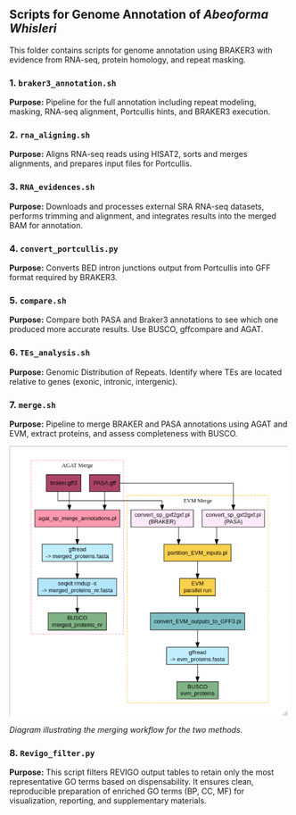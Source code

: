 ## Scripts for Genome Annotation of *Abeoforma Whisleri*

This folder contains scripts for genome annotation using BRAKER3 with evidence from RNA-seq, protein homology, and repeat masking.

### 1. `braker3_annotation.sh`
**Purpose:** Pipeline for the full annotation including repeat modeling, masking, RNA-seq alignment, Portcullis hints, and BRAKER3 execution.

### 2. `rna_aligning.sh`
**Purpose:** Aligns RNA-seq reads using HISAT2, sorts and merges alignments, and prepares input files for Portcullis.

### 3. `RNA_evidences.sh`
**Purpose:** Downloads and processes external SRA RNA-seq datasets, performs trimming and alignment, and integrates results into the merged BAM for annotation.

### 4. `convert_portcullis.py`
**Purpose:** Converts BED intron junctions output from Portcullis into GFF format required by BRAKER3.

### 5. `compare.sh`
**Purpose:** Compare both PASA and Braker3 annotations to see which one produced more accurate results. Use BUSCO, gffcompare and AGAT.

### 6. `TEs_analysis.sh`
**Purpose:** Genomic Distribution of Repeats. Identify where TEs are located relative to genes (exonic, intronic, intergenic).

### 7. `merge.sh`
**Purpose:** Pipeline to merge BRAKER and PASA annotations using AGAT and EVM, extract proteins, and assess completeness with BUSCO.

<img src="/images/merging_workflow.png" alt="braker3 Pipeline" width="500"/>

*Diagram illustrating the merging workflow for the two methods.*

### 8. `Revigo_filter.py`
**Purpose:** This script filters REVIGO output tables to retain only the most representative GO terms based on dispensability. It ensures clean, reproducible preparation of enriched GO terms (BP, CC, MF) for visualization, reporting, and supplementary materials.


